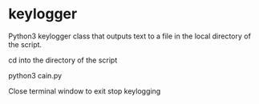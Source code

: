 # keylogger
Python3 keylogger class that outputs text to a file in the local directory of the script. 

cd into the directory of the script

python3 cain.py 

Close terminal window to exit stop keylogging
